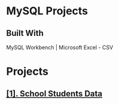 # MySQL Projects

## Built With
MySQL Workbench | Microsoft Excel - CSV

# Projects

## [[1]. School Students Data](https://github.com/iamrgyan/MySQL/blob/main/school_data.sql)

